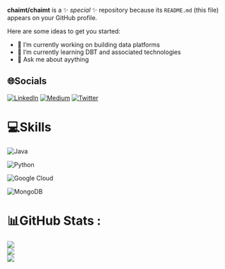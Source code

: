 
**chaimt/chaimt** is a ✨ _special_ ✨ repository because its `README.md` (this file) appears on your GitHub profile.

Here are some ideas to get you started:

- 🔭 I’m currently working on building data platforms
- 🌱 I’m currently learning DBT and associated technologies
- 💬 Ask me about ayything

## 🌐Socials
[![LinkedIn](https://img.shields.io/badge/LinkedIn-%230077B5.svg?logo=linkedin&logoColor=white)]([https://linkedin.com/in/DevelopingGamer](https://www.linkedin.com/in/chaim-turkel-8545542/)) [![Medium](https://img.shields.io/badge/Medium-12100E?logo=medium&logoColor=white)]([https://medium.com/@DevelopingGamer](https://medium.com/@chaimturkel)) [![Twitter](https://img.shields.io/badge/Twitter-1DA1F2?logo=twitter&logoColor=white)]([https://medium.com/@DevelopingGamer](https://twitter.com/chaimt)) 

# 💻Skills
 ![Java](https://img.shields.io/badge/java-%23ED8B00.svg?style=for-the-badge&logo=java&logoColor=white)  
 
![Python](https://img.shields.io/badge/python-%23ED8B00.svg?style=for-the-badge&logo=java&logoColor=white)  
 

 ![Google Cloud](https://img.shields.io/badge/Google%20Cloud-%234285F4.svg?style=for-the-badge&logo=google-cloud&logoColor=white) 
 
 ![MongoDB](https://img.shields.io/badge/MongoDB-%234ea94b.svg?style=for-the-badge&logo=mongodb&logoColor=white) 

 
# 📊GitHub Stats :
![](https://github-readme-stats.vercel.app/api?username=chaimt&theme=radical&hide_border=false&include_all_commits=false&count_private=true)<br/>
![](https://github-readme-streak-stats.herokuapp.com/?user=chaimt&theme=radical&hide_border=false)<br/>
![](https://github-readme-stats.vercel.app/api/top-langs/?username=chaimt&theme=radical&hide_border=false&include_all_commits=false&count_private=true&layout=compact)

